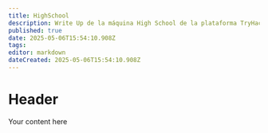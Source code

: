 ```yaml
---
title: HighSchool
description: Write Up de la máquina High School de la plataforma TryHackMe
published: true
date: 2025-05-06T15:54:10.908Z
tags: 
editor: markdown
dateCreated: 2025-05-06T15:54:10.908Z
---
```


# Header
Your content here
